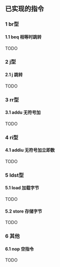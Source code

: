 ## 已实现的指令
### 1 br型
#### 1.1 beq 相等时跳转
TODO

### 2 j型
#### 2.1 j 跳转
TODO

### 3 rr型
#### 3.1 addu 无符号加
TODO

### 4 ri型
#### 4.1 addiu 无符号加立即数
TODO

### 5 ldst型
#### 5.1 load 加载字节
TODO

#### 5.2 store 存储字节
TODO

### 6 其他
#### 6.1 nop 空指令
TODO
